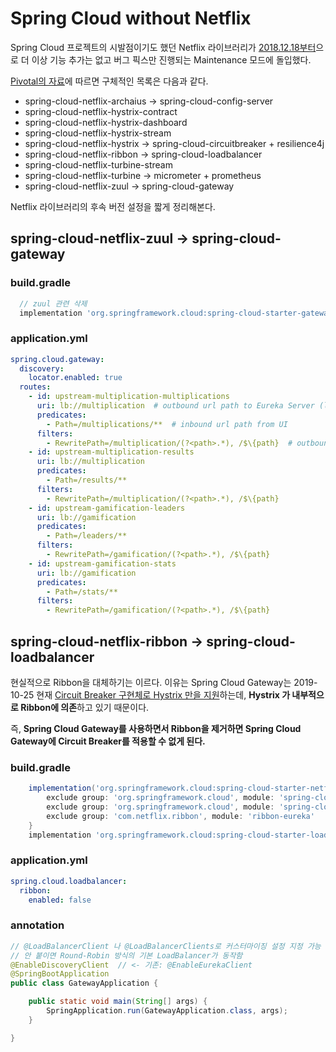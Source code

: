 # Spring Cloud without Netflix

Spring Cloud 프로젝트의 시발점이기도 했던 Netflix 라이브러리가 [2018.12.18부터](https://spring.io/blog/2018/12/12/spring-cloud-greenwich-rc1-available-now)으로 더 이상 기능 추가는 없고 버그 픽스만 진행되는 Maintenance 모드에 돌입했다.

[Pivotal의 자료](https://www.slideshare.net/Pivotal/how-to-live-in-a-postspringcloudnetflix-world-olga-maciaszeksharma-jakub-pilimon-140430915)에 따르면 구체적인 목록은 다음과 같다.

- spring-cloud-netflix-archaius -> spring-cloud-config-server
- spring-cloud-netflix-hystrix-contract
- spring-cloud-netflix-hystrix-dashboard
- spring-cloud-netflix-hystrix-stream
- spring-cloud-netflix-hystrix -> spring-cloud-circuitbreaker + resilience4j
- spring-cloud-netflix-ribbon -> spring-cloud-loadbalancer
- spring-cloud-netflix-turbine-stream
- spring-cloud-netflix-turbine -> micrometer + prometheus
- spring-cloud-netflix-zuul -> spring-cloud-gateway

Netflix 라이브러리의 후속 버전 설정을 짧게 정리해본다.

## spring-cloud-netflix-zuul -> spring-cloud-gateway

### build.gradle

```groovy
  // zuul 관련 삭제
  implementation 'org.springframework.cloud:spring-cloud-starter-gateway'
```

### application.yml

```yml
spring.cloud.gateway:
  discovery:
    locator.enabled: true
  routes:
    - id: upstream-multiplication-multiplications
      uri: lb://multiplication  # outbound url path to Eureka Server (lb://SPRING.APPLICATION.NAME)
      predicates:
        - Path=/multiplications/**  # inbound url path from UI
      filters:
        - RewritePath=/multiplication/(?<path>.*), /$\{path}  # outbound url path to spring.application.name)
    - id: upstream-multiplication-results
      uri: lb://multiplication
      predicates:
        - Path=/results/**
      filters:
        - RewritePath=/multiplication/(?<path>.*), /$\{path}
    - id: upstream-gamification-leaders
      uri: lb://gamification
      predicates:
        - Path=/leaders/**
      filters:
        - RewritePath=/gamification/(?<path>.*), /$\{path}
    - id: upstream-gamification-stats
      uri: lb://gamification
      predicates:
        - Path=/stats/**
      filters:
        - RewritePath=/gamification/(?<path>.*), /$\{path}
```

## spring-cloud-netflix-ribbon -> spring-cloud-loadbalancer

현실적으로 Ribbon을 대체하기는 이르다. 이유는 Spring Cloud Gateway는 2019-10-25 현재 [Circuit Breaker 구현체로 Hystrix 만을 지원](https://spring.io/projects/spring-cloud-gateway)하는데, **Hystrix 가 내부적으로 Ribbon에 의존**하고 있기 때문이다.

즉, **Spring Cloud Gateway를 사용하면서 Ribbon을 제거하면 Spring Cloud Gateway에 Circuit Breaker를 적용할 수 없게 된다.**

### build.gradle

```groovy
	implementation('org.springframework.cloud:spring-cloud-starter-netflix-eureka-client') {
		exclude group: 'org.springframework.cloud', module: 'spring-cloud-starter-netflix-archaius'
		exclude group: 'org.springframework.cloud', module: 'spring-cloud-starter-netflix-ribbon'
		exclude group: 'com.netflix.ribbon', module: 'ribbon-eureka'
	}
	implementation 'org.springframework.cloud:spring-cloud-starter-loadbalancer'
```

### application.yml

```yml
spring.cloud.loadbalancer:
  ribbon:
    enabled: false
```

### annotation

```java
// @LoadBalancerClient 나 @LoadBalancerClients로 커스터마이징 설정 지정 가능
// 안 붙이면 Round-Robin 방식의 기본 LoadBalancer가 동작함
@EnableDiscoveryClient  // <- 기존: @EnableEurekaClient
@SpringBootApplication
public class GatewayApplication {

	public static void main(String[] args) {
		SpringApplication.run(GatewayApplication.class, args);
	}

}

```
